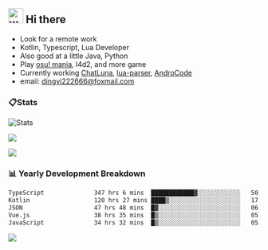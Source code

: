 ## <img alt="wave" src="https://raw.githubusercontent.com/MartinHeinz/MartinHeinz/master/wave.gif" width="30px"> Hi there

- Look for a remote work
- Kotlin, Typescript, Lua Developer
- Also good at a little Java, Python
- Play [osu! mania](https://osu.ppy.sh/users/29808669), l4d2, and more game
- Currently working [ChatLuna](https://github.com/ChatLunaLab), [lua-parser](https://github.com/dingyi222666/lua-parser), [AndroCode](https://github.com/dingyi222666/AndroCode)
- email: [dingyi222666@foxmail.com](mailto:dingyi222666@foxmail.com)

### 📋Stats

![Stats](https://github-readme-stats.vercel.app/api?username=dingyi222666&show_icons=true&icon_color=47A69E&title_color=47A69E&count_private=true)    

![](https://api.githubtrends.io/user/svg/dingyi222666/langs?time_range=one_year&include_private=True&loc_metric=changed&theme=classic)

![](http://github-profile-summary-cards.vercel.app/api/cards/productive-time?username=dingyi222666&theme=nord_dark&utcOffset=8)

### 📊 Yearly Development Breakdown

<!--START_SECTION:waka-->

```txt
TypeScript              347 hrs 6 mins  ████████████▓░░░░░░░░░░░░   50.78 %
Kotlin                  120 hrs 27 mins ████▒░░░░░░░░░░░░░░░░░░░░   17.62 %
JSON                    47 hrs 48 mins  █▓░░░░░░░░░░░░░░░░░░░░░░░   06.99 %
Vue.js                  38 hrs 35 mins  █▒░░░░░░░░░░░░░░░░░░░░░░░   05.65 %
JavaScript              34 hrs 32 mins  █▒░░░░░░░░░░░░░░░░░░░░░░░   05.05 %
```

<!--END_SECTION:waka-->

![](https://komarev.com/ghpvc/?username=dingyi222666)
